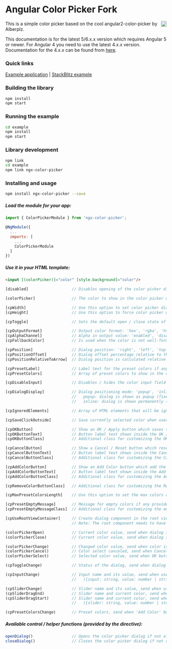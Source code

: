 # Angular Color Picker Fork

<a href="https://badge.fury.io/js/ngx-color-picker"><img src="https://badge.fury.io/js/ngx-color-picker.svg" align="right" alt="npm version" height="18"></a>

This is a simple color picker based on the cool angular2-color-picker by Alberplz.

This documentation is for the latest 5/6.x.x version which requires Angular 5 or newer. For Angular 4 you need to use the latest 4.x.x version. Documentation for the 4.x.x can be found from <a href="https://github.com/zefoy/ngx-color-picker/tree/4.x.x/">here</a>.

### Quick links

[Example application](https://zefoy.github.io/ngx-color-picker/)
 |
[StackBlitz example](https://stackblitz.com/github/zefoy/ngx-color-picker/tree/master/example)

### Building the library

```bash
npm install
npm start
```

### Running the example

```bash
cd example
npm install
npm start
```

### Library development

```bash
npm link
cd example
npm link ngx-color-picker
```

### Installing and usage

```bash
npm install ngx-color-picker --save
```

##### Load the module for your app:

```javascript
import { ColorPickerModule } from 'ngx-color-picker';

@NgModule({
  ...
  imports: [
    ...
    ColorPickerModule
  ]
})
```

##### Use it in your HTML template:

```html
<input [(colorPicker)]="color" [style.background]="color"/>
```

```javascript
[disabled]                   // Disables opening of the color picker dialog.

[colorPicker]                // The color to show in the color picker dialog.

[cpWidth]                    // Use this option to set color picker dialog width ('230px').
[cpHeight]                   // Use this option to force color picker dialog height ('auto').

[cpToggle]                   // Sets the default open / close state of the color picker (false).

[cpOutputFormat]             // Output color format: 'hex', 'rgba', 'hsla' ('hex').
[cpAlphaChannel]             // Alpha in output value: 'enabled', 'disabled', 'always' ('enabled').
[cpFallbackColor]            // Is used when the color is not well-formed or is undefined ('#000').

[cpPosition]                 // Dialog position: 'right', 'left', 'top', 'bottom' ('right').
[cpPositionOffset]           // Dialog offset percentage relative to the directive element (0%).
[cpPositionRelativeToArrow]  // Dialog position is calculated relative to dialog arrow (false).

[cpPresetLabel]              // Label text for the preset colors if any provided ('Preset colors').
[cpPresetColors]             // Array of preset colors to show in the color picker dialog ([]).

[cpDisableInput]             // Disables / hides the color input field from the dialog (false).

[cpDialogDisplay]            // Dialog positioning mode: 'popup', 'inline' ('popup').
                             //   popup: dialog is shown as popup (fixed positioning).
                             //   inline: dialog is shown permanently (static positioning).

[cpIgnoredElements]          // Array of HTML elements that will be ignored when clicked ([]).

[cpSaveClickOutside]         // Save currently selected color when user clicks outside (true).

[cpOKButton]                 // Show an OK / Apply button which saves the color (false).
[cpOKButtonText]             // Button label text shown inside the OK / Apply button ('OK').
[cpOKButtonClass]            // Additional class for customizing the OK / Apply button ('').

[cpCancelButton]             // Show a Cancel / Reset button which resets the color (false).
[cpCancelButtonText]         // Button label text shown inside the Cancel / Reset button ('Cancel').
[cpCancelButtonClass]        // Additional class for customizing the Cancel / Reset button ('').

[cpAddColorButton]           // Show an Add Color button which add the color into preset (false).
[cpAddColorButtonText]       // Button label text shown inside the Add Color button ('Add color').
[cpAddColorButtonClass]      // Additional class for customizing the Add Color button ('').

[cpRemoveColorButtonClass]   // Additional class for customizing the Remove Color button ('').

[cpMaxPresetColorsLength]    // Use this option to set the max colors allowed in presets (null).

[cpPresetEmptyMessage]       // Message for empty colors if any provided used ('No colors added').
[cpPresetEmptyMessageClass]  // Additional class for customizing the empty colors message ('').

[cpUseRootViewContainer]     // Create dialog component in the root view container (false).
                             // Note: The root component needs to have public viewContainerRef.

(colorPickerOpen)            // Current color value, send when dialog is opened (value: string).
(colorPickerClose)           // Current color value, send when dialog is closed (value: string).

(colorPickerChange)          // Changed color value, send when color is changed (value: string).
(colorPickerCancel)          // Color select canceled, send when Cancel button is pressed (void).
(colorPickerSelect)          // Selected color value, send when OK button is pressed (value: string).

(cpToggleChange)             // Status of the dialog, send when dialog is opened / closed (open: boolean).

(cpInputChange)              // Input name and its value, send when user changes color through inputs
                             //   ({input: string, value: number | string, color: string})

(cpSliderChange)             // Slider name and its value, send when user changes color through slider
(cpSliderDragEnd)            // Slider name and current color, send when slider dragging ends (mouseup,touchend)
(cpSliderDragStart)          // Slider name and current color, send when slider dragging starts (mousedown,touchstart)
                             //   ({slider: string, value: number | string, color: string})

(cpPresetColorsChange)       // Preset colors, send when 'Add Color' button is pressed (value: array).
```

##### Available control / helper functions (provided by the directive):

```javascript
openDialog()                 // Opens the color picker dialog if not already open.
closeDialog()                // Closes the color picker dialog if not already closed.
```


